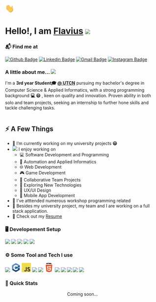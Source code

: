 <img width="30px" margin="0px" src="https://raw.githubusercontent.com/ABSphreak/ABSphreak/master/gifs/Hi.gif">
<h1>Hello!, I am <a href="https://github.com/flaviusmeghesan">Flavius</a> <img height="30px" src="https://emojis.slackmojis.com/emojis/images/1531849430/4246/blob-sunglasses.gif?1531849430"></h1>
</h1>

### 📬 Find me at
[![Github Badge](http://img.shields.io/badge/-Github-black?style=flat-square&logo=github&link=https://github.com/flaviusmeghesan/)](https://github.com/flaviusmeghesan/) 
[![Linkedin Badge](https://img.shields.io/badge/-LinkedIn-blue?style=flat-square&logo=Linkedin&logoColor=white&link=https://www.linkedin.com/in/flavius-cristian-meghesan-a285971a4/)](hhttps://www.linkedin.com/in/flavius-cristian-meghesan-a285971a4/)
[![Gmail Badge](https://img.shields.io/badge/-Gmail-d14836?style=flat-square&logo=Gmail&logoColor=white&link=mailto:flv.meghe@gmail.com)](mailto:flv.meghe@gmail.com)
[![Instagram Badge](https://img.shields.io/badge/Instagram-E4405F?style=flat-square&logo=instagram&logoColor=white&link=https://www.instagram.com/flaviusmeghesan)](https://www.instagram.com/flaviusmeghesan)

### A little about me...  <img src="https://media.giphy.com/media/VgCDAzcKvsR6OM0uWg/giphy.gif" width="50"> 
I'm a **3rd year Student🎓 [@ UTCN](https://ac.utcluj.ro/acasa.html)** pursuing my bachelor's degree in Computer Science & Applied Informatics, with a
strong programming background **💻 😃** , keen
on quality and innovation. Proven ability
in both solo and team projects, seeking
an internship to further hone skills and
tackle challenging tasks.<br/><br/>




## ⚡️ A Few Things

- 🔭 I’m currently working on my university projects **😃**
- <img src="https://media.giphy.com/media/WUlplcMpOCEmTGBtBW/giphy.gif" width="30">  I enjoy working on
  - 💻 Software Development and Programming
  - 🚀 Automation and Applied Informatics
  - 🌐 Web Development
  - 🎮 Game Development
  - 🤝 Collaborative Team Projects
  - 🌱 Exploring New Technologies
  - 🎨 UX/UI Design
  - 📱 Mobile App Development
- 📝 I've atttended numerous workshop programming related
- 👯 Besides my university project, my team and I are working on a full stack application.
- 📙 Check out my [Resume](https://github.com/flaviusmeghesan/flaviusmeghesan/blob/main/MeghesanFlaviusCV.pdf)

  
### 🖥️ Developement Setup
<img src="https://img.shields.io/badge/Kubuntu-grey?style=flat-square&logo=Kubuntu"> <img src="https://img.shields.io/badge/VS Code-555555?style=flat-square&logo=visual-studio-code&logoColor=007ACC"> <img src="https://img.shields.io/badge/Terminal-555555.svg?&style=flat-square&logo=powershell&logoColor=white"> <img src="https://img.shields.io/badge/Intellij%20Idea-000??style=flat-square&logo=intellij-idea"> <img src="https://img.shields.io/badge/Spotify-555555.svg?&style=flat-square&logo=spotify&logoColor=1ED760"> 

### ⚙️ Some Tool and Tech I use

<code><img height="30" src="https://user-images.githubusercontent.com/25181517/117201156-9a724800-adec-11eb-9a9d-3cd0f67da4bc.png"></code>
<code><img height="30" src="https://raw.githubusercontent.com/github/explore/80688e429a7d4ef2fca1e82350fe8e3517d3494d/topics/cpp/cpp.png"></code>
<code><img height="30" src="https://raw.githubusercontent.com/github/explore/80688e429a7d4ef2fca1e82350fe8e3517d3494d/topics/javascript/javascript.png"></code>
<code><img height="30" src="https://avatars3.githubusercontent.com/u/9950313?s=200&v=4"></code>
<code><img height="30" src="https://avatars1.githubusercontent.com/u/45120?s=200&v=4"></code>
<code><img height="30" src="https://raw.githubusercontent.com/github/explore/80688e429a7d4ef2fca1e82350fe8e3517d3494d/topics/html/html.png"></code>
<code><img height="30" src="https://avatars1.githubusercontent.com/u/1517864?s=200&v=4"></code>
<code><img height="30" src="https://avatars3.githubusercontent.com/u/18133?s=200&v=4"></code>
<code><img height="30" src="https://avatars.githubusercontent.com/u/34455048"></code>
<code><img height="30" src="https://user-images.githubusercontent.com/40770499/86150136-a4108c80-bb05-11ea-9414-16870738ddf5.png"></code>
<code><img height="30" src="https://avatars2.githubusercontent.com/u/1728152?s=200&v=4"></code>  


### 🚀 Quick Stats
<p align="center">
Coming soon...</p>
<!-- <p align="center">
<img width="450" align="left" src="https://github-readme-stats-defcon27.vercel.app/api?username=Defcon27&show_icons=true&line_height=21&theme=react" alt="Defcon27's Github Stats" />
<img width="340" height="155" align="center" 
     src="https://github-readme-stats-defcon27.vercel.app/api/top-langs/?username=Defcon27&langs_count=6&hide=handlebars,jupyter notebook,css&theme=react&line_height=27&layout=compact" /> 
</p> -->


<!-- ![Profile Views](https://komarev.com/ghpvc/?username=Defcon27) -->


<!-- <details>
<summary> 💥 Working on </summary>
<br>
<p align="center">
<a href="https://github.com/Defcon27/Machine-Learning">
<img src="https://github-readme-stats-defcon27.vercel.app/api/pin/?username=Defcon27&repo=Machine-Learning&show_owner=true&theme=react" />
</a>&ensp;
<a href="https://github.com/Defcon27/Deep-Learning">
<img src="https://github-readme-stats-defcon27.vercel.app/api/pin/?username=Defcon27&repo=Deep-Learning&show_owner=true&theme=react" />
</a>
</p>
</details> -->



<!--
**Defcon27/Defcon27** is a ✨ _special_ ✨ repository because its `README.md` (this file) appears on your GitHub profile.

pic on right
<img height="270" src="sss.svg" align=right>

 
views
![Profile Views](https://komarev.com/ghpvc/?username=Defcon27)
[![HitCount](http://hits.dwyl.com/Defcon27/.svg)](http://hits.dwyl.com/Defcon27)


social modded badge
<a href="https://www.linkedin.com/in/michael-hoffmann-3b8933b1"><img src="https://img.shields.io/badge/linkedin-%230077B5.svg?&style=for-the-badge&logo=linkedin&logoColor=white" height=25></a>


language badges:
![Python](https://img.shields.io/badge/Python-FECE00?style=flat&logo=Python&logoColor=3776AB)
![C](https://img.shields.io/badge/C-00599C?style=flat&logo=c)
![C++](https://img.shields.io/badge/C++-00599C?style=flat&logo=c%2b%2b)

![HTML5](https://img.shields.io/badge/HTML5-E34F26?style=flat&logo=html5&logoColor=white)
![CSS3](https://img.shields.io/badge/CSS3-1572B6?style=flat&logo=css3)
![Bootstrap](https://img.shields.io/badge/Bootstrap-563D7C?style=flat&logo=bootstrap)
![JavaScript](https://img.shields.io/badge/JavaScript-555555?style=flat&logo=javascript)
![Nodejs](https://img.shields.io/badge/Nodejs-555555?style=flat&logo=Node.js)
![MongoDB](https://img.shields.io/badge/MongoDB-555555?style=flat&logo=mongodb)

![Git](https://img.shields.io/badge/Git-555555?style=flat-square&logo=git)
![GitHub](https://img.shields.io/badge/GitHub-181717?style=flat-square&logo=github)


-->
